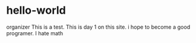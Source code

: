 # hello-world
organizer
This is a test. 
This is day 1 on this site. i hope to become a good programer.
I hate math
